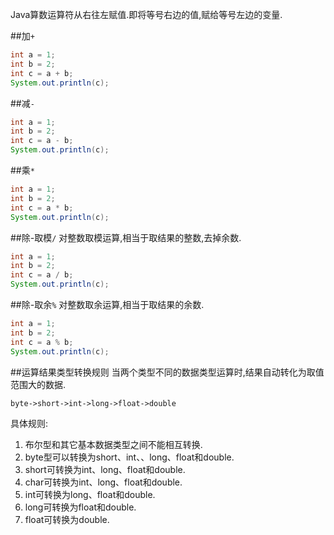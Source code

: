 Java算数运算符从右往左赋值.即将等号右边的值,赋给等号左边的变量.

##加`+`
```java
int a = 1;
int b = 2;
int c = a + b;
System.out.println(c);
```

##减`-`
```java
int a = 1;
int b = 2;
int c = a - b;
System.out.println(c);
```

##乘`*`
```java
int a = 1;
int b = 2;
int c = a * b;
System.out.println(c);
```

##除-取模`/`
对整数取模运算,相当于取结果的整数,去掉余数.
```java
int a = 1;
int b = 2;
int c = a / b;
System.out.println(c);
```

##除-取余`%`
对整数取余运算,相当于取结果的余数.
```java
int a = 1;
int b = 2;
int c = a % b;
System.out.println(c);
```

##运算结果类型转换规则
当两个类型不同的数据类型运算时,结果自动转化为取值范围大的数据.

	byte->short->int->long->float->double

具体规则:
1. 布尔型和其它基本数据类型之间不能相互转换. 
2. byte型可以转换为short、int、、long、float和double. 
3. short可转换为int、long、float和double. 
4. char可转换为int、long、float和double. 
5. int可转换为long、float和double. 
6. long可转换为float和double. 
7. float可转换为double. 